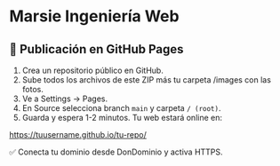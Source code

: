 
# Marsie Ingeniería Web

## 🚀 Publicación en GitHub Pages

1. Crea un repositorio público en GitHub.
2. Sube todos los archivos de este ZIP más tu carpeta /images con las fotos.
3. Ve a Settings -> Pages.
4. En Source selecciona branch `main` y carpeta `/ (root)`.
5. Guarda y espera 1-2 minutos. Tu web estará online en:

https://tuusername.github.io/tu-repo/

✅ Conecta tu dominio desde DonDominio y activa HTTPS.
